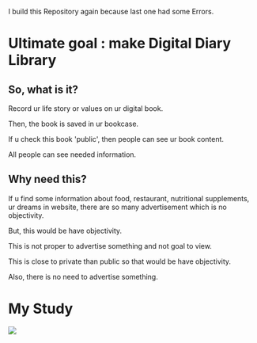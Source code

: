 I build this Repository again because last one had some Errors.

# Ultimate goal : make Digital Diary Library
## So, what is it?

Record ur life story or values on ur digital book.

Then, the book is saved in ur bookcase.

If u check this book 'public', then people can see ur book content.

All people can see needed information. 

## Why need this?

If u find some information about food, restaurant, nutritional supplements, ur dreams in website, there are so many advertisement which is no objectivity.

But, this would be have objectivity.

This is not proper to advertise something and not goal to view.

This is close to private than public so that would be have objectivity.

Also, there is no need to advertise something.

# My Study
<a href= "https://hadongkyoun.tistory.com/" target="_blank" ><img src="https://img.shields.io/badge/MyBlog-FAFAFA?style=flat-square&logo=Telegraph&logoColor=black"/></a>

